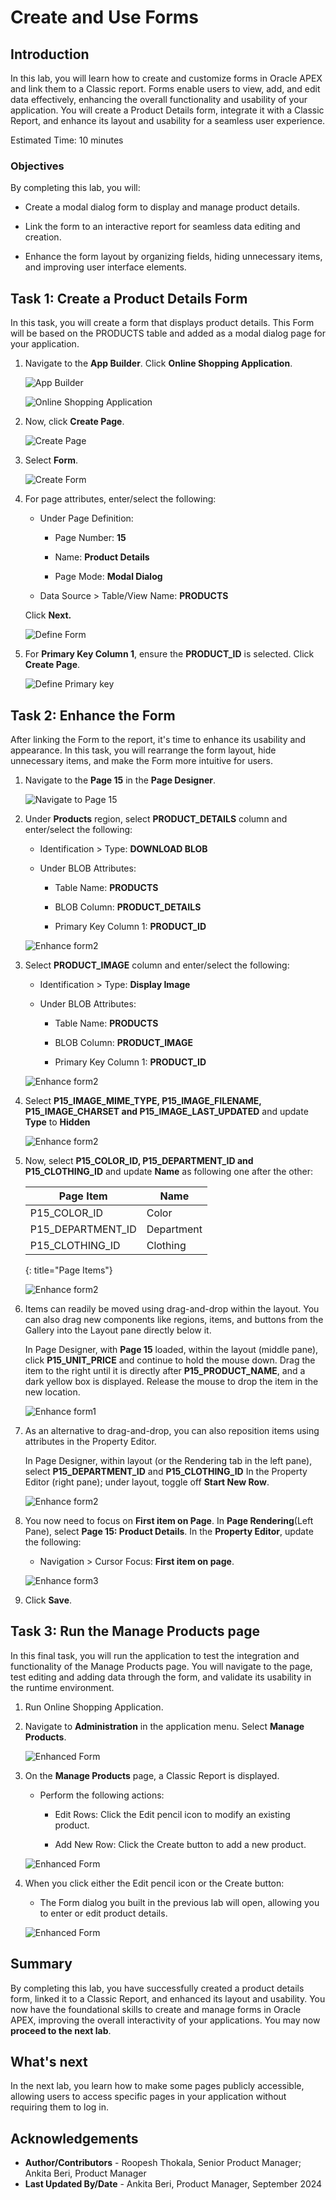# Create and Use Forms

## Introduction

In this lab, you will learn how to create and customize forms in Oracle APEX and link them to a Classic report. Forms enable users to view, add, and edit data effectively, enhancing the overall functionality and usability of your application. You will create a Product Details form, integrate it with a Classic Report, and enhance its layout and usability for a seamless user experience.

Estimated Time: 10 minutes

### Objectives

By completing this lab, you will:

- Create a modal dialog form to display and manage product details.

- Link the form to an interactive report for seamless data editing and creation.

- Enhance the form layout by organizing fields, hiding unnecessary items, and improving user interface elements.

## Task 1: Create a Product Details Form

In this task, you will create a form that displays product details. This Form will be based on the PRODUCTS table and added as a modal dialog page for your application.

1. Navigate to the **App Builder**. Click **Online Shopping Application**.

    ![App Builder](images/navigate-to-osa1.png " ")

    ![Online Shopping Application](images/navigate-to-osa2.png " ")

2. Now, click **Create Page**.

    ![Create Page](images/create-form1.png " ")

3. Select **Form**.

    ![Create Form](images/create-form2.png " ")

4. For page attributes, enter/select the following:

    - Under Page Definition:

        - Page Number: **15**

        - Name: **Product Details**

        - Page Mode: **Modal Dialog**

    - Data Source > Table/View Name: **PRODUCTS**

    Click **Next.**

    ![Define Form](./images/create-form3.png " ")

5. For **Primary Key Column 1**, ensure the **PRODUCT_ID** is selected. Click **Create Page**.

    ![Define Primary key](./images/mp-create-page.png " ")

## Task 2: Enhance the Form

After linking the Form to the report, it's time to enhance its usability and appearance. In this task, you will rearrange the form layout, hide unnecessary items, and make the Form more intuitive for users.

1. Navigate to the **Page 15** in the **Page Designer**.

    ![Navigate to Page 15](images/navigate-to-page21.png " ")

2. Under **Products** region, select **PRODUCT_DETAILS** column and enter/select the following:

    - Identification > Type: **DOWNLOAD BLOB**

    - Under BLOB Attributes:

        - Table Name: **PRODUCTS**

        - BLOB Column: **PRODUCT_DETAILS**

        - Primary Key Column 1: **PRODUCT_ID**

    ![Enhance form2](images/product-details.png " ")

3. Select **PRODUCT_IMAGE** column and enter/select the following:

    - Identification > Type: **Display Image**

    - Under BLOB Attributes:

        - Table Name: **PRODUCTS**

        - BLOB Column: **PRODUCT_IMAGE**

        - Primary Key Column 1: **PRODUCT_ID**

    ![Enhance form2](images/product-image.png " ")

4. Select **P15\_IMAGE\_MIME\_TYPE, P15\_IMAGE\_FILENAME, P15\_IMAGE\_CHARSET and P15\_IMAGE\_LAST\_UPDATED** and update **Type** to **Hidden**

    ![Enhance form2](images/hide-items.png " ")

5. Now, select **P15\_COLOR\_ID, P15\_DEPARTMENT\_ID and P15\_CLOTHING\_ID** and update **Name** as following one after the other:

    | Page Item | Name |
    |-----------|------|
    | P15\_COLOR\_ID | Color |
    | P15\_DEPARTMENT\_ID | Department |
    | P15\_CLOTHING\_ID | Clothing |
    {: title="Page Items"}

    ![Enhance form2](images/name-update.png " ")

6. Items can readily be moved using drag-and-drop within the layout. You can also drag new components like regions, items, and buttons from the Gallery into the Layout pane directly below it.

    In Page Designer, with **Page 15** loaded, within the layout (middle pane), click **P15\_UNIT\_PRICE** and continue to hold the mouse down. Drag the item to the right until it is directly after **P15\_PRODUCT\_NAME**, and a dark yellow box is displayed. Release the mouse to drop the item in the new location.

    ![Enhance form1](images/enhance-form1.png " ")

7. As an alternative to drag-and-drop, you can also reposition items using attributes in the Property Editor.

    In Page Designer, within layout (or the Rendering tab in the left pane), select **P15\_DEPARTMENT\_ID** and **P15\_CLOTHING\_ID** In the Property Editor (right pane); under layout, toggle off **Start New Row**.

    ![Enhance form2](images/enhance-form2.png " ")

8. You now need to focus on **First item on Page**. In **Page Rendering**(Left Pane), select **Page 15: Product Details**. In the **Property Editor**, update the following:

    - Navigation > Cursor Focus: **First item on page**.

    ![Enhance form3](images/enhance-form3.png " ")

9. Click **Save**.

## Task 3: Run the Manage Products page

In this final task, you will run the application to test the integration and functionality of the Manage Products page. You will navigate to the page, test editing and adding data through the form, and validate its usability in the runtime environment.

1. Run Online Shopping Application.

2. Navigate to **Administration** in the application menu. Select **Manage Products**.

    ![Enhanced Form](images/nav-admin.png " ")

3. On the **Manage Products** page, a Classic Report is displayed.

    - Perform the following actions:

        - Edit Rows: Click the Edit pencil icon to modify an existing product.

        - Add New Row: Click the Create button to add a new product.

    ![Enhanced Form](images/classic-report.png " ")

4. When you click either the Edit pencil icon or the Create button:

    - The Form dialog you built in the previous lab will open, allowing you to enter or edit product details.

    ![Enhanced Form](images/enhanced-form1.png " ")

## Summary

By completing this lab, you have successfully created a product details form, linked it to a Classic Report, and enhanced its layout and usability. You now have the foundational skills to create and manage forms in Oracle APEX, improving the overall interactivity of your applications. You may now **proceed to the next lab**.

## What's next

In the next lab, you learn how to make some pages publicly accessible, allowing users to access specific pages in your application without requiring them to log in.

## Acknowledgements

- **Author/Contributors** -  Roopesh Thokala, Senior Product Manager; Ankita Beri, Product Manager
- **Last Updated By/Date** - Ankita Beri, Product Manager, September 2024
